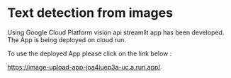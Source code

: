 # Text detection from images

Using Google Cloud Platform vision api streamlit app has been developed. The App is being deployed on cloud run.

To use the deployed App please click on the link below :

https://image-upload-app-joa4iuep3a-uc.a.run.app/


